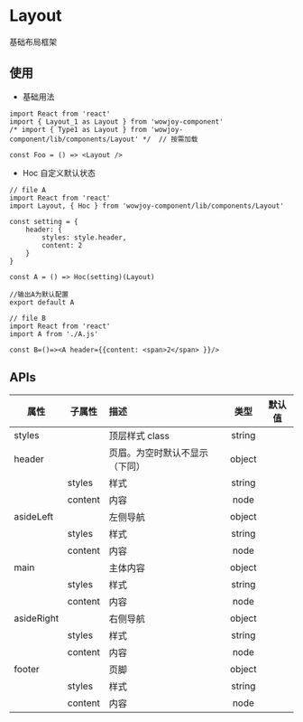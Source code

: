 # Layout

基础布局框架

## 使用

- 基础用法

```
import React from 'react'
import { Layout_1 as Layout } from 'wowjoy-component'
/* import { Type1 as Layout } from 'wowjoy-component/lib/components/Layout' */  // 按需加载

const Foo = () => <Layout />
```

- Hoc 自定义默认状态

```
// file A
import React from 'react'
import Layout, { Hoc } from 'wowjoy-component/lib/components/Layout'

const setting = {
    header: {
        styles: style.header,
        content: 2
    }
}

const A = () => Hoc(setting)(Layout)

//输出A为默认配置
export default A
```

```
// file B
import React from 'react'
import A from './A.js'

const B=()=><A header={{content: <span>2</span> }}/>
```

## APIs

| 属性       | 子属性    | 描述                           |  类型  | 默认值 |
| ---------- | --------- | :----------------------------- | :----: | :----: |
| styles  |           | 顶层样式 class                 | string |        |
| header     |           | 页眉。为空时默认不显示（下同） | object |        |
|            | styles | 样式                           | string |        |
|            | content   | 内容                           |  node  |        |
| asideLeft  |           | 左侧导航                       | object |        |
|            | styles | 样式                           | string |        |
|            | content   | 内容                           |  node  |        |
| main       |           | 主体内容                       | object |        |
|            | styles | 样式                           | string |        |
|            | content   | 内容                           |  node  |        |
| asideRight |           | 右侧导航                       | object |        |
|            | styles | 样式                           | string |        |
|            | content   | 内容                           |  node  |        |
| footer     |           | 页脚                           | object |        |
|            | styles | 样式                           | string |        |
|            | content   | 内容                           |  node  |        |
